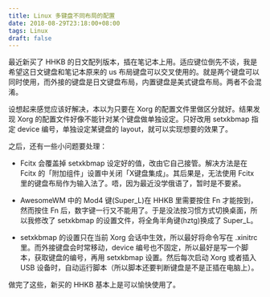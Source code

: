```yaml
---
title: Linux 多键盘不同布局的配置
date: 2018-08-29T23:18:00+08:00
tags: Linux
draft: false
---
```


最近新买了 HHKB 的日文配列版本，插在笔记本上用。适应键位倒先不谈，我是希望这日文键盘和笔记本原来的 us 布局键盘可以交叉使用的。就是两个键盘可以同时使用，而外接的键盘是日文键盘布局，内置键盘是美式键盘布局。两者不会混淆。
<!-- PELICAN_END_SUMMARY -->

设想起来感觉应该好解决，本以为只要在 Xorg 的配置文件里做区分就好。结果发现 Xorg 的配置文件好像不能针对某个键盘做单独设定。只好改用 setxkbmap 指定 device 编号，单独设定某键盘的 layout，就可以实现想要的效果了。

之后，还有一些小问题要处理：

* Fcitx 会覆盖掉 setxkbmap 设定好的值，改由它自己接管。解决方法是在 Fcitx 的「附加组件」设置中关闭「X键盘集成」。其后果是，无法使用 Fcitx 里的键盘布局作为输入法了。唔，因为最近没学俄语了，暂时是不要紧。

* AwesomeWM 中的 Mod4 键(Super_L)在 HHKB 里需要按住 Fn 才能按到，然而按住 Fn 后，数字键一行又不能用了。于是没法按习惯方式切换桌面，所以我修改了 setxkbmap 的设置文件，将全角半角键(hztg)换成了 Super_L。

* setxkbmap 的设置只在当前 Xorg 会话中生效，所以最好将命令写在 .xinitrc 里。而外接键盘会时常移动，device 编号也不固定，所以最好是写一个脚本，获取键盘的编号，再用 setxkbmap 设置。然后每次启动 Xorg 或者插入 USB 设备时，自动运行脚本（所以脚本还要判断键盘是不是正插在电脑上）。

做完了这些，新买的 HHKB 基本上是可以愉快使用了。
